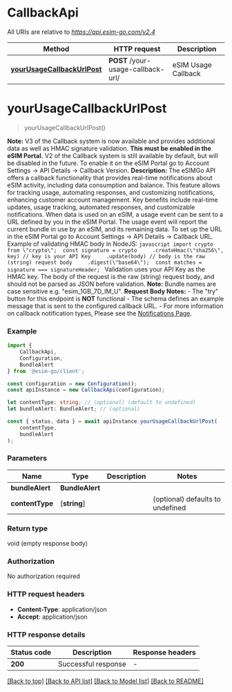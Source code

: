 # CallbackApi

All URIs are relative to *https://api.esim-go.com/v2.4*

|Method | HTTP request | Description|
|------------- | ------------- | -------------|
|[**yourUsageCallbackUrlPost**](#yourusagecallbackurlpost) | **POST** /your-usage-callback-url/ | eSIM Usage Callback|

# **yourUsageCallbackUrlPost**
> yourUsageCallbackUrlPost()

**Note:** V3 of the Callback system is now available and provides additional data as well as HMAC signature validation. **This must be enabled in the eSIM Portal.** V2 of the Callback system is still available by default, but will be disabled in the future.   To enable it on the eSIM Portal go to Account Settings -> API Details -> Callback Version.   **Description:** The eSIMGo API offers a callback functionality that provides real-time notifications about eSIM activity, including data consumption and balance. This feature allows for tracking usage, automating responses, and customizing notifications, enhancing customer account management.  Key benefits include real-time updates, usage tracking, automated responses, and customizable notifications.  When data is used on an eSIM, a usage event can be sent to a URL defined by you in the eSIM Portal. The usage event will report the current bundle in use by an eSIM, and its remaining data.    To set up the URL in the eSIM Portal go to Account Settings -> API Details -> Callback URL.    Example of validating HMAC body in NodeJS:  ```javascript import crypto from \"crypto\";  const signature = crypto     .createHmac(\"sha256\", key) // key is your API Key     .update(body) // body is the raw (string) request body     .digest(\"base64\");  const matches = signature === signatureHeader; ```  Validation uses your API Key as the HMAC key. The body of the request is the raw (string) request body, and should not be parsed as JSON before validation.  **Note:** Bundle names are case sensitive e.g. \"esim_1GB_7D_IM_U\".  **Request Body Notes:** - The \"try\" button for this endpoint is **NOT** functional - The schema defines an example message that is sent to the configured callback URL. - For more information on callback notification types, Please see the [Notifications Page](/api/notifications#overview). 

### Example

```typescript
import {
    CallbackApi,
    Configuration,
    BundleAlert
} from '@esim-go/client';

const configuration = new Configuration();
const apiInstance = new CallbackApi(configuration);

let contentType: string; // (optional) (default to undefined)
let bundleAlert: BundleAlert; // (optional)

const { status, data } = await apiInstance.yourUsageCallbackUrlPost(
    contentType,
    bundleAlert
);
```

### Parameters

|Name | Type | Description  | Notes|
|------------- | ------------- | ------------- | -------------|
| **bundleAlert** | **BundleAlert**|  | |
| **contentType** | [**string**] |  | (optional) defaults to undefined|


### Return type

void (empty response body)

### Authorization

No authorization required

### HTTP request headers

 - **Content-Type**: application/json
 - **Accept**: application/json


### HTTP response details
| Status code | Description | Response headers |
|-------------|-------------|------------------|
|**200** | Successful response |  -  |

[[Back to top]](#) [[Back to API list]](../README.md#documentation-for-api-endpoints) [[Back to Model list]](../README.md#documentation-for-models) [[Back to README]](../README.md)

